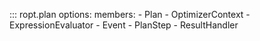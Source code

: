 ::: ropt.plan
    options:
        members: 
            - Plan
            - OptimizerContext
            - ExpressionEvaluator
            - Event
            - PlanStep
            - ResultHandler
